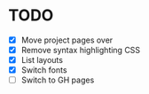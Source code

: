 # TODO

- [x] Move project pages over
- [x] Remove syntax highlighting CSS
- [x] List layouts
- [x] Switch fonts
- [ ] Switch to GH pages
